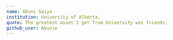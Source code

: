 ```yaml
---
name: Abuni Gaiya
institution: University of Alberta.
quote: The greatest asset I got from University was friends.
github_user: Abunie
---
```

